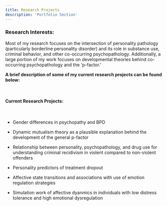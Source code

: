 ```yaml
---
title: Research Projects
description: 'Portfolio Section'
---
```



### Research Interests:

Most of my research focuses on the intersection of personality pathology (particularly borderline personality disorder) and its role in substance use, criminal behavior, and other co-occurring psychopathology. Additionally, a large portion of my work focuses on developmental theories behind co-occurring psychopathology and the 'p-factor.'

**A brief description of some of my current research projects can be found below:**
      
<br>



#### Current Research Projects:
<br>

  - Gender differences in psychopathy and BPD 
  
  - Dynamic mutualism theory as a plausible explanation behind the development of the general p-factor
  
  - Relationship between personality, psychopathology, and drug use for understanding criminal recidivism
  in violent compared to non-violent offenders
  
  - Personality predictors of treatment dropout 
  
  - Affective state transitions and associations with use of emotion regulation strategies 
  
  - Simulation work of affective dyanmics in individuals with low distress tolerance and high emotional dysregulation
  
  
<br><br>







